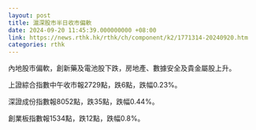 ```yaml
---
layout: post
title: 滬深股市半日收市偏軟
date: 2024-09-20 11:45:39.000000000 +08:00
link: https://news.rthk.hk/rthk/ch/component/k2/1771314-20240920.htm
categories: rthk
---
```


內地股市偏軟，創新藥及電池股下跌，房地產、數據安全及貴金屬股上升。

上證綜合指數中午收市報2729點，跌6點，跌幅0.23%。

深證成份指數報8052點，跌35點，跌幅0.44%。

創業板指數報1534點，跌12點，跌幅0.8%。
